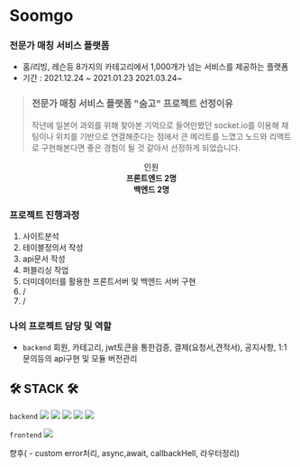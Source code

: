 # Soomgo 

### 전문가 매칭 서비스 플랫폼
 - 홈/리빙, 레슨등 8가지의 카테고리에서 1,000개가 넘는 서비스를 제공하는 플랫폼 
 - 기간 : 2021.12.24 ~ 2021.01.23 2021.03.24~ 

> **<h3>전문가 매칭 서비스 플랫폼 "숨고" 프로젝트 선정이유</h3>**
> 작년에 일본어 과외를 위해 찾아본 기억으로 들어만봤던 socket.io를 이용해 채팅이나 위치를 기반으로 연결해준다는 점에서 큰 메리트를 느꼈고
> 노드와 리액트로 구현해본다면 좋은 경험이 될 것 같아서 선정하게 되었습니다.


<div align=center>
 <div>인원</div>
 <strong>프론트엔드 2명</strong><br>
 <strong>백엔드 2명</strong><br>
</div>

### 프로젝트 진행과정
 1. 사이트분석
 2. 테이블정의서 작성
 3. api문서 작성
 4. 퍼블리싱 작업
 5. 더미데이터를 활용한 프론트서버 및 백엔드 서버 구현
 6. /
 7. /

### 나의 프로젝트 담당 및 역할
 - `backend` 회원, 카테고리, jwt토큰을 통한검증, 결제(요청서,견적서), 공지사항, 1:1문의등의 api구현 및 모듈 버전관리




## 🛠 STACK 🛠
`backend`  <img src="https://img.shields.io/badge/Node.js-339933?style=for-the-badge&logo=Node.js&logoColor=white"/>
<img src="https://img.shields.io/badge/Express-000000?style=for-the-badge&logo=Express&logoColor=white">
<img src="https://img.shields.io/badge/mysql-4479A1?style=for-the-badge&logo=mysql&logoColor=white">
<img src="https://img.shields.io/badge/Mongo-47A248?style=for-the-badge&logo=MongoDB&logoColor=white"/>
<img src="https://img.shields.io/badge/Postman-FF6C37?style=for-the-badge&logo=Postman&logoColor=black">


`frontend`
<img src="https://img.shields.io/badge/React-61DAFB?style=for-the-badge&logo=React&logoColor=black">


향후( - custom error처리, async,await, callbackHell, 라우터정리)
